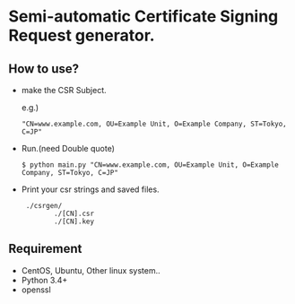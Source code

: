 # Semi-automatic Certificate Signing Request generator.

## How to use?

- make the CSR Subject.

  e.g.) 
  ```
  "CN=www.example.com, OU=Example Unit, O=Example Company, ST=Tokyo, C=JP"
  ```

- Run.(need Double quote) 

  ```
  $ python main.py "CN=www.example.com, OU=Example Unit, O=Example Company, ST=Tokyo, C=JP"
  ```

- Print your csr strings and saved files.
  ```
   ./csrgen/
          ./[CN].csr
          ./[CN].key
  ```

## Requirement

- CentOS, Ubuntu, Other linux system..
- Python 3.4+
- openssl
